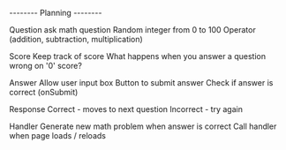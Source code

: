 -------- Planning --------

Question
ask math question
Random integer from 0 to 100
Operator (addition, subtraction, multiplication)

Score
Keep track of score
What happens when you answer a question wrong on '0' score?

Answer
Allow user input box
Button to submit answer
Check if answer is correct (onSubmit)

Response
Correct - moves to next question
Incorrect - try again

Handler
Generate new math problem when answer is correct
Call handler when page loads / reloads
